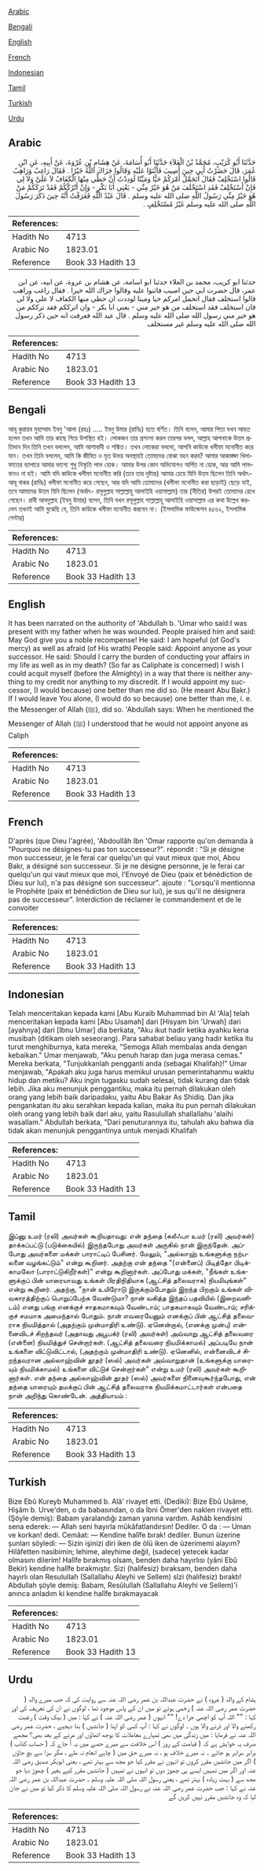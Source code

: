 [Arabic](#arabic)

[Bengali](#bengali)

[English](#english)

[French](#french)

[Indonesian](#indonesian)

[Tamil](#tamil)

[Turkish](#turkish)

[Urdu](#urdu)

## Arabic


<div dir="rtl" lang="ar" style={{fontSize:'larger',backgroundColor:'#f8f9fa',padding:20}}>
حَدَّثَنَا أَبُو كُرَيْبٍ، مُحَمَّدُ بْنُ الْعَلاَءِ حَدَّثَنَا أَبُو أُسَامَةَ، عَنْ هِشَامِ بْنِ عُرْوَةَ، عَنْ أَبِيهِ، عَنِ ابْنِ عُمَرَ، قَالَ حَضَرْتُ أَبِي حِينَ أُصِيبَ فَأَثْنَوْا عَلَيْهِ وَقَالُوا جَزَاكَ اللَّهُ خَيْرًا ‏.‏ فَقَالَ رَاغِبٌ وَرَاهِبٌ قَالُوا اسْتَخْلِفْ فَقَالَ أَتَحَمَّلُ أَمْرَكُمْ حَيًّا وَمَيِّتًا لَوَدِدْتُ أَنَّ حَظِّي مِنْهَا الْكَفَافُ لاَ عَلَىَّ وَلاَ لِي فَإِنْ أَسْتَخْلِفْ فَقَدِ اسْتَخْلَفَ مَنْ هُوَ خَيْرٌ مِنِّي - يَعْنِي أَبَا بَكْرٍ - وَإِنْ أَتْرُكْكُمْ فَقَدْ تَرَكَكُمْ مَنْ هُوَ خَيْرٌ مِنِّي رَسُولُ اللَّهِ صلى الله عليه وسلم ‏.‏ قَالَ عَبْدُ اللَّهِ فَعَرَفْتُ أَنَّهُ حِينَ ذَكَرَ رَسُولَ اللَّهِ صلى الله عليه وسلم غَيْرُ مُسْتَخْلِفٍ ‏.‏
</div>
<div style={{backgroundColor:'#f8f9fa',padding:20, marginBottom: 10}}><table> <thead> <tr> <th>References:</th> <th></th> </tr> </thead> <tbody><tr><td>Hadith No</td><td>4713</td></tr><tr><td>Arabic No</td><td>1823.01</td></tr><tr><td>Reference</td><td>Book 33 Hadith 13</td></tr></tbody></table></div>


<div dir="rtl" lang="ar" style={{fontSize:'larger',backgroundColor:'#f8f9fa',padding:20}}>
حدثنا ابو كريب، محمد بن العلاء حدثنا ابو اسامة، عن هشام بن عروة، عن ابيه، عن ابن عمر، قال حضرت ابي حين اصيب فاثنوا عليه وقالوا جزاك الله خيرا . فقال راغب وراهب قالوا استخلف فقال اتحمل امركم حيا وميتا لوددت ان حظي منها الكفاف لا على ولا لي فان استخلف فقد استخلف من هو خير مني - يعني ابا بكر - وان اترككم فقد ترككم من هو خير مني رسول الله صلى الله عليه وسلم . قال عبد الله فعرفت انه حين ذكر رسول الله صلى الله عليه وسلم غير مستخلف
</div>
<div style={{backgroundColor:'#f8f9fa',padding:20, marginBottom: 10}}><table> <thead> <tr> <th>References:</th> <th></th> </tr> </thead> <tbody><tr><td>Hadith No</td><td>4713</td></tr><tr><td>Arabic No</td><td>1823.01</td></tr><tr><td>Reference</td><td>Book 33 Hadith 13</td></tr></tbody></table></div>

## Bengali


<div dir="ltr" lang="bn" style={{fontSize:'larger',backgroundColor:'#f8f9fa',padding:20}}>
আবূ কুরায়ব মুহাম্মাদ ইবনু 'আলা (রহঃ) ..... ইবনু উমার (রাযিঃ) হতে বর্ণিত। তিনি বলেন, আমার পিতা যখন আহত হলেন তখন আমি তার কাছে গিয়ে উপস্থিত হই। লোকজন তার প্রশংসা করল তারপর বলল, আল্লাহ আপনাকে উত্তম প্রতিদান দিন তিনি তখন বললেন, আমি আশাবাদী ও শঙ্কিত। তখন লোকেরা বললো, আপনি কাউকে খলীফা মনোনীত করে যান। তখন তিনি বললেন, আমি কি জীবিত ও মৃত উভয় অবস্থায়ই তোমাদের বোঝা বহন করব? আমার আকাঙ্ক্ষা খিলাফাতের ব্যাপারে আমার ভাগ্যে শুধু নিস্কৃতি লাভ হোক। আমার উপর কোন অভিযোগও অর্পিত না হোক, আর আমি লাভবানও না হই। আমি যদি কাউকে খলীফা মনোনীত করি (তবে তার দৃষ্টান্ত) আমার চেয়ে যিনি উত্তম ছিলেন তিনি অর্থাৎ- আবূ বাকর (রাযিঃ) খলীফা মনোনীত করে গেছেন, আর যদি আমি তোমাদের (খলীফা মনোনীত করা ছাড়াই) ছেড়ে যাই, তবে আমাদের উত্তম যিনি ছিলেন (অর্থাৎ- রসূলুল্লাহ সাল্লাল্লাহু আলাইহি ওয়াসাল্লাম) তার (নীতির) উপরই তোমাদের রেখে গেছেন। রাবী আবদুল্লাহ (ইবনু উমার) বলেন, তিনি যখন রসূলুল্লাহ সাল্লাল্লাহু আলাইহি ওয়াসাল্লাম এর কথা উল্লেখ করলেন তখনই আমি বুঝেছি যে, তিনি কাউকে খলীফা মনোনীত করবেন না। (ইসলামিক ফাউন্ডেশন ৪৫৬২, ইসলামিক সেন্টার)
</div>
<div style={{backgroundColor:'#f8f9fa',padding:20, marginBottom: 10}}><table> <thead> <tr> <th>References:</th> <th></th> </tr> </thead> <tbody><tr><td>Hadith No</td><td>4713</td></tr><tr><td>Arabic No</td><td>1823.01</td></tr><tr><td>Reference</td><td>Book 33 Hadith 13</td></tr></tbody></table></div>

## English


<div dir="ltr" lang="en" style={{fontSize:'larger',backgroundColor:'#f8f9fa',padding:20}}>
It has been narrated on the authority of 'Abdullah b. 'Umar who said:I was present with my father when he was wounded. People praised him and said: May God give you a noble recompense! He said: I am hopeful (of God's mercy) as well as afraid (of His wrath) People said: Appoint anyone as your successor. He said: Should I carry the burden of conducting your affairs in my life as well as in my death? (So far as Caliphate is concerned) I wish I could acquit myself (before the Almighty) in a way that there is neither anything to my credit nor anything to my discredit. If I would appoint my successor, (I would because) one better than me did so. (He meant Abu Bakr.) If I would leave You alone, (I would do so because) one better than me, i. e. the Messenger of Allah (ﷺ), did so. 'Abdullah says: When he mentioned the Messenger of Allah (ﷺ) I understood that he would not appoint anyone as Caliph
</div>
<div style={{backgroundColor:'#f8f9fa',padding:20, marginBottom: 10}}><table> <thead> <tr> <th>References:</th> <th></th> </tr> </thead> <tbody><tr><td>Hadith No</td><td>4713</td></tr><tr><td>Arabic No</td><td>1823.01</td></tr><tr><td>Reference</td><td>Book 33 Hadith 13</td></tr></tbody></table></div>

## French


<div dir="ltr" lang="fr" style={{fontSize:'larger',backgroundColor:'#f8f9fa',padding:20}}>
D'après (que Dieu l'agrée), 'Abdoullâh Ibn 'Omar rapporte qu'on demanda à "Pourquoi ne désignes-tu pas ton successeur?". répondit : "Si je désigne mon successeur, je le ferai car quelqu'un qui vaut mieux que moi, Abou Bakr, a désigné son successeur. Si je ne désigne personne, je le ferai car quelqu'un qui vaut mieux que moi, l'Envoyé de Dieu (paix et bénédiction de Dieu sur lui), n'a pas désigné son successeur". ajoute : "Lorsqu'il mentionna le Prophète (paix et bénédiction de Dieu sur lui), je sus qu'il ne désignera pas de successeur". Interdiction de réclamer le commandement et de le convoiter
</div>
<div style={{backgroundColor:'#f8f9fa',padding:20, marginBottom: 10}}><table> <thead> <tr> <th>References:</th> <th></th> </tr> </thead> <tbody><tr><td>Hadith No</td><td>4713</td></tr><tr><td>Arabic No</td><td>1823.01</td></tr><tr><td>Reference</td><td>Book 33 Hadith 13</td></tr></tbody></table></div>

## Indonesian


<div dir="ltr" lang="id" style={{fontSize:'larger',backgroundColor:'#f8f9fa',padding:20}}>
Telah menceritakan kepada kami [Abu Kuraib Muhammad bin Al 'Ala] telah menceritakan kepada kami [Abu Usamah] dari [Hisyam bin 'Urwah] dari [ayahnya] dari [Ibnu Umar] dia berkata, "Aku ikut hadir ketika ayahku kena musibah (ditikam oleh seseorang). Para sahabat beliau yang hadir ketika itu turut menghiburnya, kata mereka, "Semoga Allah membalas anda dengan kebaikan." Umar menjawab, "Aku penuh harap dan juga merasa cemas." Mereka berkata, "Tunjukkanlah pengganti anda (sebagai Khalifah)!" Umar menjawab, "Apakah aku juga harus memikul urusan pemerintahanmu waktu hidup dan metiku? Aku ingin tugasku sudah selesai, tidak kurang dan tidak lebih. Jika aku menunjuk penggantiku, maka itu pernah dilakukan oleh orang yang lebih baik daripadaku, yaitu Abu Bakar As Shidiq. Dan jika pengankatan itu aku serahkan kepada kalian, maka itu pun pernah dilakukan oleh orang yang lebih baik dari aku, yaitu Rasulullah shallallahu 'alaihi wasallam." Abdullah berkata, "Dari penuturannya itu, tahulah aku bahwa dia tidak akan menunjuk penggantinya untuk menjadi Khalifah
</div>
<div style={{backgroundColor:'#f8f9fa',padding:20, marginBottom: 10}}><table> <thead> <tr> <th>References:</th> <th></th> </tr> </thead> <tbody><tr><td>Hadith No</td><td>4713</td></tr><tr><td>Arabic No</td><td>1823.01</td></tr><tr><td>Reference</td><td>Book 33 Hadith 13</td></tr></tbody></table></div>

## Tamil


<div dir="ltr" lang="ta" style={{fontSize:'larger',backgroundColor:'#f8f9fa',padding:20}}>
இப்னு உமர் (ரலி) அவர்கள் கூறியதாவது: என் தந்தை (கலீஃபா உமர் (ரலி) அவர்கள்) தாக்கப்பட்டு (படுக்கையில்) இருந்தபோது அவர்கள் அருகில் நான் இருந்தேன். அப்போது அவர்களை மக்கள் பாராட்டிப் பேசினர். மேலும், "அல்லாஹ் உங்களுக்கு நற்பலனை வழங்கட்டும்" என்று கூறினர். அதற்கு என் தந்தை "(என்னைப்) பிடித்தோ பிடிக்காமலோ (பாராட்டுகிறீர்கள்)" என்று கூறினார்கள். அப்போது மக்கள், "நீங்கள் உங்களுக்குப் பின் யாரையாவது உங்கள் பிரதிநிதியாக (ஆட்சித் தலைவராக) நியமியுங்கள்" என்று கூறினர். அதற்கு, "நான் உயிரோடு இருக்கும்போதும் இறந்த பிறகும் உங்கள் விவகாரத்திற்குப் பொறுப்பேற்க வேண்டுமா? நான் வகித்த இந்தப் பதவியில் (இறைவனிடம்) எனது பங்கு எனக்குச் சாதகமாகவும் வேண்டாம்; பாதகமாகவும் வேண்டாம்; சரிக்குச் சமமாக அமைந்தால் போதும். நான் எவரையேனும் எனக்குப் பின் ஆட்சித் தலைவராக நியமித்தால் (அதற்கும் முன்மாதிரி உண்டு). ஏனென்றால், (எனக்கு முன்பு) என்னைவிடச் சிறந்தவர் (அதாவது அபூபக்ர் (ரலி) அவர்கள்) அவ்வாறு ஆட்சித் தலைவரை (என்னை) நியமித்துச் சென்றார்கள். (ஆட்சித் தலைவரை நியமிக்காமல்) அப்படியே நான் உங்களை விட்டுவிட்டால், (அதற்கும் முன்மாதிரி உண்டு). ஏனெனில், என்னைவிடச் சிறந்தவரான அல்லாஹ்வின் தூதர் (ஸல்) அவர்கள் அவ்வாறுதான் (உங்களுக்கு யாரையும் நியமிக்காமல்) உங்களை விட்டுச் சென்றார்கள்" என்று உமர் (ரலி) அவர்கள் கூறினார்கள். என் தந்தை அல்லாஹ்வின் தூதர் (ஸல்) அவர்களை நினைவுகூர்ந்தபோது, என் தந்தை யாரையும் தமக்குப் பின் ஆட்சித் தலைவராக நியமிக்கமாட்டார்கள் என்பதை நான் அறிந்து கொண்டேன். அத்தியாயம் :
</div>
<div style={{backgroundColor:'#f8f9fa',padding:20, marginBottom: 10}}><table> <thead> <tr> <th>References:</th> <th></th> </tr> </thead> <tbody><tr><td>Hadith No</td><td>4713</td></tr><tr><td>Arabic No</td><td>1823.01</td></tr><tr><td>Reference</td><td>Book 33 Hadith 13</td></tr></tbody></table></div>

## Turkish


<div dir="ltr" lang="tr" style={{fontSize:'larger',backgroundColor:'#f8f9fa',padding:20}}>
Bize Ebû Kureyb Muhammed b. Alâ' rivayet etti. (Dediki): Bize Ebû Usâme, Hişâm b. Urve'den, o da babasından, o da İbni Ömer'den naklen rivayet etti. (Şöyle demiş): Babam yaralandığı zaman yanına vardım. Ashâb kendisini sena ederek: — Allah seni hayırla mükâfatlandırsın! Dediler. O da : — Uman ve korkan! dedi. Cemâat: — Kendine halîfe bırak! dediler. Bunun üzerine şunları söyledi: — Sizin işinizi diri iken de ölü iken de üzerimemi alayım? Hilâfetten nasibimin; lehime, aleyhime değil, (sadece) yetecek kadar olmasını dilerim! Halîfe bırakmış olsam, benden daha hayırlısı (yâni Ebû Bekir) kendine halîfe bırakmıştır. Sizi (halifesiz) bıraksam, benden daha hayırlı olan Resulullah (Sallallahu Aleyhi ve Sellem) sîzi (halifesiz) bıraktı! Abdullah şöyle demiş: Babam, Resûlullah (Sallallahu Aleyhi ve Sellem)'i anınca anladım ki kendine halîfe bırakmayacak
</div>
<div style={{backgroundColor:'#f8f9fa',padding:20, marginBottom: 10}}><table> <thead> <tr> <th>References:</th> <th></th> </tr> </thead> <tbody><tr><td>Hadith No</td><td>4713</td></tr><tr><td>Arabic No</td><td>1823.01</td></tr><tr><td>Reference</td><td>Book 33 Hadith 13</td></tr></tbody></table></div>

## Urdu


<div dir="rtl" lang="ur" style={{fontSize:'larger',backgroundColor:'#f8f9fa',padding:20}}>
ہشام کے والد ( عروہ ) نے حضرت عبداللہ بن عمر رضی اللہ عنہ سے روایت کی کہ جب میرے والد ( حضرت عمر رضی اللہ عنہ ) زخمی ہوئے تو میں ان کے پاس موجود تھا ، لوگوں نے ان کی تعریف کی اور کہا : "" اللہ آپ کو اچھی جزا دے! "" انہوں ( عمر رضی اللہ عنہ ) نے کہا : میں ( بیک وقت ) رغبت رکھنے والا اور ڈرنے والا ہوں ۔ لوگوں نے کہا : آپ کسی کو اپنا ( جانشیں ) بنا دیجیے ، حضرت عمر رضی اللہ عنہ نے فرمایا : میں زندگی میں بھی تمہارے معاملات کا بوجھ اٹھاؤں اور مرنے کے بعد بھی؟ مجھے صرف یہ خواہش ہے کہ ( قیامت کے روز ) اس خلافت سے میرے حصے میں یہ آ جاے کہ ( حساب کتاب ) برابر سرابر ہو جائے ۔ نہ میرے خلاف ہو ، نہ میرے حق میں ( چاہے انعام نہ ملے ، مگر سزا سے بچ جاؤں ) اگر میں جانشیں مقرر کروں تو انہوں نے مقرر کیا جو مجھ سے بہتر تھے ، یعنی ابوبکر صدیق رضی اللہ عنہ اور اگر میں تمہیں ایسے ہی چھوڑ دوں تو انہوں نے تمہیں ( جانشیں مقرر کیے بغیر ) چھوڑ دیا جو مجھ سے ( بہت زیادہ ) بہتر تھے ، یعنی رسول اللہ صلی اللہ علیہ وسلم ۔ حضرت عبداللہ بن عمر رضی اللہ عنہ نے کہا : جب حضرت عمر رضی اللہ عنہ نے رسول اللہ صلی اللہ علیہ وسلم کا ذکر کیا تو میں نے جان لیا کہ وہ جانشیں مقرر نہیں کریں گے
</div>
<div style={{backgroundColor:'#f8f9fa',padding:20, marginBottom: 10}}><table> <thead> <tr> <th>References:</th> <th></th> </tr> </thead> <tbody><tr><td>Hadith No</td><td>4713</td></tr><tr><td>Arabic No</td><td>1823.01</td></tr><tr><td>Reference</td><td>Book 33 Hadith 13</td></tr></tbody></table></div>